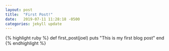 ```yaml
---
layout: post
title:  "First Post!"
date:   2019-07-11 11:28:18 -0500
categories: jekyll update
---
```


{% highlight ruby %}
def first_post(joel)
  puts "This is my first blog post"
end
{% endhighlight %}

